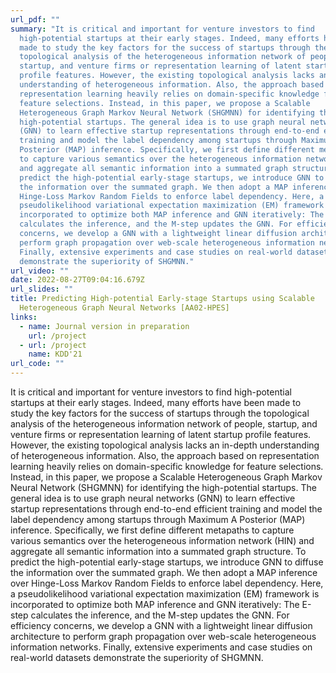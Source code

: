 ```yaml
---
url_pdf: ""
summary: "It is critical and important for venture investors to find
  high-potential startups at their early stages. Indeed, many efforts have been
  made to study the key factors for the success of startups through the
  topological analysis of the heterogeneous information network of people,
  startup, and venture firms or representation learning of latent startup
  profile features. However, the existing topological analysis lacks an in-depth
  understanding of heterogeneous information. Also, the approach based on
  representation learning heavily relies on domain-specific knowledge for
  feature selections. Instead, in this paper, we propose a Scalable
  Heterogeneous Graph Markov Neural Network (SHGMNN) for identifying the
  high-potential startups. The general idea is to use graph neural networks
  (GNN) to learn effective startup representations through end-to-end efficient
  training and model the label dependency among startups through Maximum A
  Posterior (MAP) inference. Specifically, we first define different metapaths
  to capture various semantics over the heterogeneous information network (HIN)
  and aggregate all semantic information into a summated graph structure. To
  predict the high-potential early-stage startups, we introduce GNN to diffuse
  the information over the summated graph. We then adopt a MAP inference over
  Hinge-Loss Markov Random Fields to enforce label dependency. Here, a
  pseudolikelihood variational expectation maximization (EM) framework is
  incorporated to optimize both MAP inference and GNN iteratively: The E-step
  calculates the inference, and the M-step updates the GNN. For efficiency
  concerns, we develop a GNN with a lightweight linear diffusion architecture to
  perform graph propagation over web-scale heterogeneous information networks.
  Finally, extensive experiments and case studies on real-world datasets
  demonstrate the superiority of SHGMNN."
url_video: ""
date: 2022-08-27T09:04:16.679Z
url_slides: ""
title: Predicting High-potential Early-stage Startups using Scalable
  Heterogeneous Graph Neural Networks [AA02-HPES]
links:
  - name: Journal version in preparation
    url: /project
  - url: /project
    name: KDD'21
url_code: ""
---
```

It is critical and important for venture investors to find high-potential startups at their early stages. Indeed, many efforts have been made to study the key factors for the success of startups through the topological analysis of the heterogeneous information network of people, startup, and venture firms or representation learning of latent startup profile features. However, the existing topological analysis lacks an in-depth understanding of heterogeneous information. Also, the approach based on representation learning heavily relies on domain-specific knowledge for feature selections. Instead, in this paper, we propose a Scalable Heterogeneous Graph Markov Neural Network (SHGMNN) for identifying the high-potential startups. The general idea is to use graph neural networks (GNN) to learn effective startup representations through end-to-end efficient training and model the label dependency among startups through Maximum A Posterior (MAP) inference. Specifically, we first define different metapaths to capture various semantics over the heterogeneous information network (HIN) and aggregate all semantic information into a summated graph structure. To predict the high-potential early-stage startups, we introduce GNN to diffuse the information over the summated graph. We then adopt a MAP inference over Hinge-Loss Markov Random Fields to enforce label dependency. Here, a pseudolikelihood variational expectation maximization (EM) framework is incorporated to optimize both MAP inference and GNN iteratively: The E-step calculates the inference, and the M-step updates the GNN. For efficiency concerns, we develop a GNN with a lightweight linear diffusion architecture to perform graph propagation over web-scale heterogeneous information networks. Finally, extensive experiments and case studies on real-world datasets demonstrate the superiority of SHGMNN.